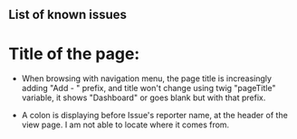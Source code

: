 ## List of known issues

# Title of the page:

* When browsing with navigation menu, the page title is increasingly adding "Add - " prefix, and title
won't change using twig "pageTitle" variable, it shows "Dashboard" or goes blank but with that prefix.

* A colon is displaying before Issue's reporter name, at the header of the view page. I am not able to locate
where it comes from.
